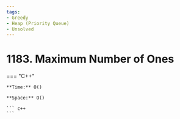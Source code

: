 ```yaml
---
tags:
- Greedy
- Heap (Priority Queue)
- Unsolved
---
```



# 1183. Maximum Number of Ones

=== "C++"

    **Time:** O()

    **Space:** O()

    ``` c++
    ```